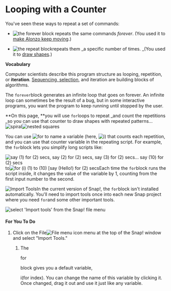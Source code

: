 # Looping with a Counter

You've seen these ways to repeat a set of commands:

* ![](http://bjc.edc.org/bjc-r/img/blocks/forever.png "the forever block") repeats the same commands _forever_. \(You used it to [make Alonzo keep moving](http://bjc.edc.org/bjc-r/cur/programming/1-introduction/1-building-an-app/6-keeping-score.html?topic=nyc_bjc%2F1-intro-loops.topic&course=bjc4nyc.html&novideo&noassignment).\)

* ![](http://bjc.edc.org/bjc-r/img/1-introduction/repeat.png "the repeat block")repeats them _a specific number of times. _\(You used it to [draw shapes](http://bjc.edc.org/bjc-r/cur/programming/1-introduction/3-drawing/1-exploring-motion.html?topic=nyc_bjc%2F1-intro-loops.topic&course=bjc4nyc.html&novideo&noassignment).\)

**Vocabulary**

Computer scientists describe this program structure as looping, repetition, or **iteration**. [Sequencing, selection](http://bjc.edc.org/bjc-r/cur/programming/1-introduction/2-gossip-and-greet/4-learning-names.html?topic=nyc_bjc%2F1-intro-loops.topic&course=bjc4nyc.html&novideo&noassignment#AP), and iteration are building blocks of algorithms.

The `forever`block generates an infinite loop that goes on forever. An infinite loop can sometimes be the result of a bug, but in some interactive programs, you want the program to keep running until stopped by the user.

**On this page, **you will use `for`loops to repeat \_and count the repetitions \_so you can use that counter to draw shapes with repeated patterns...![](http://bjc.edc.org/bjc-r/img/prog/spiral.png "spiral")![](http://bjc.edc.org/bjc-r/img/1-introduction/nested-squares.png "nested squares")

You can use ![](http://bjc.edc.org/bjc-r/img/prog/for.png "for") to name a variable \(here, ![](http://bjc.edc.org/bjc-r/img/blocks/variable-i.png "i")\) that counts each repetition, and you can use that counter variable in the repeating script. For example, the `for`block lets you simplify long scripts like:

![](http://bjc.edc.org/bjc-r/img/looping/for-loop-equivalent.png "say \(1\) for \(2\) secs, say \(2\) for \(2\) secs, say \(3\) for \(2\) secs... say \(10\) for \(2\) secs")   to![](http://bjc.edc.org/bjc-r/img/looping/for-loop-drag-i.gif "for \(i\) \(1\) to \(10\) \[say \(Hello!\) for \(2\) secs")Each time the `for`block runs the script inside, it changes the value of the variable by 1, counting from the first input number to the second.$$$$

![](http://bjc.edc.org/bjc-r/img/icons/import-tools.png "Import Tools")In the current version of Snap!, the `for`block isn't installed automatically. You'll need to import tools once into each new Snap project where you need `for`and some other important tools.

![](http://bjc.edc.org/bjc-r/img/1-introduction/import-tools.png "select &apos;Import tools&apos; from the Snap! file menu")

#### For You To Do

1. Click on the File![](http://bjc.edc.org/bjc-r/img/sys/button-file-menu.png "File menu icon") menu at the top of the Snap! window and select "Import Tools."

   1. The

      for

      block gives you a default variable,

      i\(for index\). You can change the name of this variable by clicking it. Once changed, drag it out and use it just like any variable.



